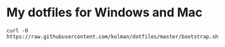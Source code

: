 # My dotfiles for Windows and Mac

    curl -O https://raw.githubusercontent.com/kolman/dotfiles/master/bootstrap.sh
